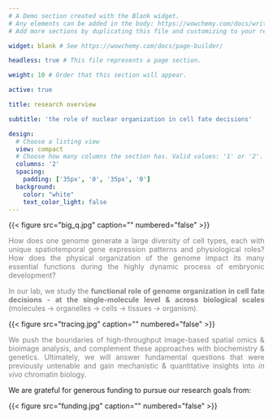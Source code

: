 ```yaml
---
# A Demo section created with the Blank widget.
# Any elements can be added in the body: https://wowchemy.com/docs/writing-markdown-latex/
# Add more sections by duplicating this file and customizing to your requirements.

widget: blank # See https://wowchemy.com/docs/page-builder/

headless: true # This file represents a page section.

weight: 10 # Order that this section will appear.

active: true

title: research overview

subtitle: 'the role of nuclear organization in cell fate decisions'

design:
  # Choose a listing view
  view: compact
  # Choose how many columns the section has. Valid values: '1' or '2'.
  columns: '2'
  spacing:
    padding: ['35px', '0', '35px', '0']
  background:
    color: "white"
    text_color_light: false
---
```


{{< figure src="big_q.jpg" caption="" numbered="false" >}}

<p align="justify" style="color:gray;">How does one genome generate a large diversity of cell types, each with unique spatiotemporal gene expression patterns and physiological roles? How does the physical organization of the genome impact its many essential functions during the highly dynamic process of embryonic development?</p>


<p align="justify" style="color:gray;">In our lab, we study the <b>functional role of genome organization in cell fate decisions - at the single-molecule level & across biological scales</b> (molecules &rarr; organelles &rarr; cells &rarr; tissues &rarr; organism).</p>

{{< figure src="tracing.jpg" caption="" numbered="false" >}}

<p align="justify" style="color:gray;">We push the boundaries of high-throughput image-based spatial omics & bioimage analysis, and complement these approaches with biochemistry & genetics. Ultimately, we will answer fundamental questions that were previously untenable and gain mechanistic & quantitative insights into <em>in vivo</em> chromatin biology.</p>

We are grateful for generous funding to pursue our research goals from:

{{< figure src="funding.jpg" caption="" numbered="false" >}}
